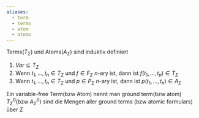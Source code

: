 ```yaml
---
aliases:
  - term
  - terms
  - atom
  - atoms
---
```

Terms($T_{\Sigma}$) und Atoms($A_{\Sigma}$) sind induktiv definiert
1. $Var \subseteq T_{\Sigma}$ 
2. Wenn $t_{1},\dotso ,t_{n} \in T_{\Sigma}$ und $f \in F_{\Sigma}$ $n$-ary ist, dann ist $f(t_{1},\dotso,t_{n})\in T_{\Sigma}$
3. Wenn $t_{1},\dotso ,t_{n} \in T_{\Sigma}$ und $p \in P_{\Sigma}$ $n$-ary ist, dann ist $p(t_{1},\dotso,t_{n})\in A_{\Sigma}$

Ein variable-free Term(bzw Atom) nennt man ground term(bzw atom)
$T_{\Sigma}^{0}$(bzw $A_{\Sigma}^{0}$) sind die Mengen aller ground terms (bzw atomic formulars) über $\Sigma$